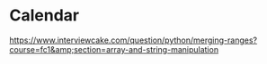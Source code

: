 # Calendar
https://www.interviewcake.com/question/python/merging-ranges?course=fc1&amp;section=array-and-string-manipulation
